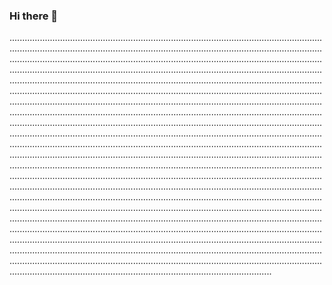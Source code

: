 ### Hi there 👋

................................................................................................................................................................................................................................................................................................................................................................................................................................................................................................................................................................................................................................................................................................................................................................................................................................................................................................................................................................................................................................................................................................................................................................................................................................................................................................................................................................................................................................................................................................................................................................................................................................................................................................................................................................................................................................................................................................................................................................................................................................................................................................................................................................................................................................................................................................................................................................................................................................................................................................................................................................................................................................................................................................................................................................................................................................................................................................................................................